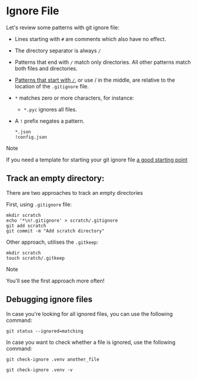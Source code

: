 # Ignore File

Let's review some patterns with git ignore file:

- Lines starting with `#` are comments which also have no effect.

- The directory separator is always `/`

- Patterns that end with `/` match only directories. All other patterns match both files and directories.

- <u>Patterns that start with `/`</u>, or use / in the middle, are relative to the location of the `.gitignore` file.

- `*` matches zero or more characters, for instance:

  - `*.pyc` ignores all files.

- A `!` prefix negates a pattern.

  ```shell
  *.json
  !config.json
  ```

> [!NOTE]
>
> If you need a template for starting your git ignore file [a good starting point](https://github.com/github/gitignore/blob/main/Python.gitignore) 

## Track an empty directory:

There are two approaches to track an empty directories

First, using `.gitignore` file:

```shell
mkdir scratch
echo '*\n!.gitignore' > scratch/.gitignore
git add scratch
git commit -m "Add scratch directory"
```
Other approach, utilises the `.gitkeep`:
```shell
mkdir scratch
touch scratch/.gitkeep
```

> [!NOTE]
>
> You'll see the first approach more often!

## Debugging ignore files

In case you're looking for all ignored files, you can use the following command:

```shell
git status --ignored=matching
```

In case you want to check whether a file is ignored, use the following command:

```shell
git check-ignore .venv another_file

git check-ignore .venv -v
```
